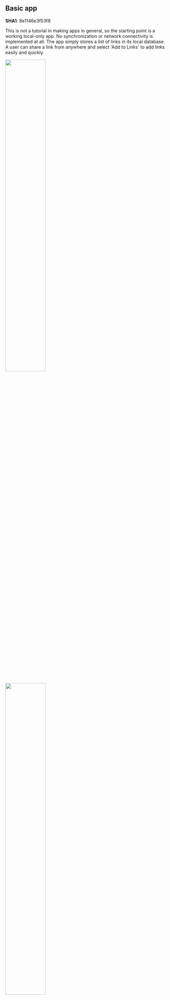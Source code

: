 ## Basic app
__SHA1__: 8e1146e3f53f8

This is not a tutorial in making apps in general, so the starting point
is a working local-only app. No synchronization or network connectivity
is implemented at all. The app simply stores a list of links in its local
database. A user can share a link from anywhere and select 'Add to Links'
to add links easily and quickly.

<img src="../img/list.png" width="50%" height="50%"/>
<img src="../img/share.png" width="50%" height="50%"/>
<img src="../img/add.png" width="50%" height="50%"/>

## Adding synchronization with a SyncAdapter
__SHA1__: b9f8624fa038f0

Synchronization needs to be done on a background thread. One could use an
AsyncTask, but we are going to go all the way and a SyncAdapter here instead.
Why? A SyncAdapter handles all the syncing for you. There is no need to
request a sync manually, you set a period and you're done. Even better,
a SyncAdapter respects the user's global sync setting. So if the user has
turned off sync, our app will respect that.

Setting up a SyncAdapter is fairly well covered in the docs so I won't go
too far into specifics there. What needs to be clarified are the bits that
make it work with the user's Google account.

### Idea
The general idea is as follows:
1. Get an access token
2. Upload new items and deletions from the client
3. Download new items and deletions from the server (if we have synced before, only fetch items newer than last time)
4. Save the timestamp from this sync for next time

The syncing model is simple because the app doesn't really have the idea
of updates. There is no way to update individual entries, only add new
ones or delete them. Hence we avoid the problem of sync conflicts
entirely. If your use case involves updating things, you'll have to
consider some kind of conflict resolution.

HTTP-requests are handled with an excellent library for _REST_ requests:
[Retrofit](http://square.github.io/retrofit/) by [Square](playground). All necessary libraries are included
in the _libs_ folder.

### Code
Note below that I specify _"com.google"_ as the account type. This means
that our app will show up in the global sync settings under the Google
account. The authority is the same as specified in the ContentProvider.

__syncadapter.xml:__
```xml
<?xml version="1.0" encoding="utf-8"?>
<!--
  Important to use my own authority
  also specify that we want to use standard google account as the type
  also we want to be able to upload etc...
-->

<sync-adapter xmlns:android="http://schemas.android.com/apk/res/android"
    android:contentAuthority="com.nononsenseapps.linksgcm.database.AUTHORITY"
    android:accountType="com.google"
    android:supportsUploading="true"
    android:userVisible="true"
/>
```

The SyncAdapter itself is very simple, here is the onPerform method
as the rest is just short boilerplate:
```java
	@Override
	public void onPerformSync(Account account, Bundle extras, String authority,
			ContentProviderClient provider, SyncResult syncResult) {
		try {
			// Need to get an access token first
			final String token = SyncHelper.getAuthToken(getContext(),
					account.name);

			if (token == null) {
				Log.e(TAG, "Token was null. Aborting sync");
				// Sync is rescheduled by SyncHelper
				return;
			}

			// Just to make sure. Can happen if sync happens in background first time
			if (null == SyncHelper.getSavedAccountName(getContext())) {
				PreferenceManager.getDefaultSharedPreferences(getContext())
						.edit().putString(SyncHelper.KEY_ACCOUNT, account.name)
						.commit();
			}
			// token should be good. Transmit

			final LinksServer server = SyncHelper.getRESTAdapter();
			DatabaseHandler db = DatabaseHandler.getInstance(getContext());

			// Upload stuff
			for (LinkItem item : db.getAllLinkItems(LinkItem.COL_SYNCED
					+ " IS 0 OR " + LinkItem.COL_DELETED + " IS 1", null, null)) {
				if (item.deleted != 0) {
					// Delete the item
					server.deleteLink(token, item.sha);
					syncResult.stats.numDeletes++;
					db.deleteItem(item);
				}
				else {
					server.addLink(token, item);
					syncResult.stats.numInserts++;
					item.synced = 1;
					db.putItem(item);
				}
			}

			// Download stuff - but only if this is not an upload-only sync
			if (!extras.getBoolean(ContentResolver.SYNC_EXTRAS_UPLOAD, false)) {
				// Check if we synced before
				final String lastSync = PreferenceManager
						.getDefaultSharedPreferences(getContext()).getString(
								KEY_LASTSYNC, null);

				final LinkItems items;
				if (lastSync != null && !lastSync.isEmpty()) {
					items = server.listLinks(token, "true", lastSync);
				}
				else {
					items = server.listLinks(token, "false", null);
				}

				if (items != null && items.links != null) {
					for (LinkItem item : items.links) {
						if (item.deleted == 0) {
							item.synced = 1;
							db.putItem(item);
						}
						else {
							db.deleteItem(item);
						}
					}
				}

				// Save sync timestamp
				PreferenceManager.getDefaultSharedPreferences(getContext())
						.edit().putString(KEY_LASTSYNC, items.latestTimestamp)
						.commit();
			}
		}
		catch (RetrofitError e) {
			Log.d(TAG, "" + e);
			final int status;
			if (e.getResponse() != null) {
				Log.e(TAG, "" + e.getResponse().getStatus() + "; " + e.getResponse().getReason());
				status = e.getResponse().getStatus();
			}
			else {
				status = 999;
			}
			// An HTTP error was encountered.
			switch (status) {
			case 401: // Unauthorized
				syncResult.stats.numAuthExceptions++;
				break;
			case 404: // No such item, should never happen, programming error
			case 415: // Not proper body, programming error
			case 400: // Didn't specify url, programming error
				syncResult.databaseError = true;
				break;
			default: // Default is to consider it a networking problem
				syncResult.stats.numIoExceptions++;
				break;
			}
		}
	}
```

Let's have look at the SyncHelper class next. That's where the
access token is retrieved:

__SyncHelper.java:__
```java
public class SyncHelper {

	public static final String KEY_ACCOUNT = "key_account";
	public static final String SCOPE = "oauth2:https://www.googleapis.com/auth/userinfo.email";
	static final String TAG = "Links";

	public static LinksServer getRESTAdapter() {
		RestAdapter restAdapter = new RestAdapter.Builder().setServer(
				LinksServer.API_URL).build();
		return restAdapter.create(LinksServer.class);
	}

	public static String getSavedAccountName(final Context context) {
		return PreferenceManager.getDefaultSharedPreferences(context)
				.getString(SyncHelper.KEY_ACCOUNT, null);
	}

	public static String getAuthToken(final Context context) {
		final String accountName = getSavedAccountName(context);
		if (accountName == null || accountName.isEmpty()) {
			return null;
		}

		return getAuthToken(context, accountName);
	}

	/**
	 * Only use this in a background thread, i.e. the syncadapter.
	 */
	public static String getAuthToken(final Context context,
			final String accountName) {
		try {
			return GoogleAuthUtil.getTokenWithNotification(context,
					accountName, SCOPE, null, ItemProvider.AUTHORITY, null);
		}
		catch (UserRecoverableNotifiedException userRecoverableException) {
			// Unable to authenticate, but the user can fix this.
			Log.e(TAG,
					"Could not fetch token: "
							+ userRecoverableException.getMessage());
		}
		catch (GoogleAuthException fatalException) {
			Log.e(TAG, "Unrecoverable error " + fatalException.getMessage());
		}
		catch (IOException e) {
			Log.e(TAG, e.getMessage());
		}
		return null;
	}

	public static Account getAccount(final Context context,
			final String accountName) {
		final AccountManager manager = AccountManager.get(context);
		Account[] accounts = manager
				.getAccountsByType(GoogleAuthUtil.GOOGLE_ACCOUNT_TYPE);
		for (Account account : accounts) {
			if (account.name.equals(accountName)) {
				return account;
			}
		}
		return null;
	}

	public static void manualSync(final Context context) {
		final String email = getSavedAccountName(context);

		if (email != null) {
			// Set it syncable
			final Account account = getAccount(context, email);

			if (!ContentResolver.isSyncActive(account, ItemProvider.AUTHORITY)) {
				Bundle options = new Bundle();
				// This will force a sync regardless of what the setting is
				// in accounts manager. Only use it here where the user has
				// manually desired a sync to happen NOW.
				// options.putBoolean(ContentResolver.SYNC_EXTRAS_MANUAL, true);
				ContentResolver.requestSync(account, ItemProvider.AUTHORITY,
						options);
			}
		}
	}
}
```

_accountName_ is the e-mail address of the user. If you're confused,
focus entirely on the _getAuthToken_ method. It returns an access token
if the user has/will authorized the app, and null if the user declined.
This is supposed to be used in the SyncAdapter, and what happens the first
time if unauthorized is that a notification will appear. If clicked,
the user gets a question if he/she wants to authorize the app to
access the profile information. We get authorized to see the user's
email address but little else.

The actual network communication is handled by the excellent
[Retrofit](http://square.github.io/retrofit/) library. This
is all the code necessary to define how to communicate with
the _REST_ server defined in the server:

__LinksServer.java:__
```java
public interface LinksServer {

	public static final String API_URL = "http://links.nononsenseapps.com";

	public static class LinkItems {
		String latestTimestamp;
		List<LinkItem> links;
	}

	public static class Dummy {
		// Methods must have return type
	}

	@GET("/links")
	LinkItems listLinks(@Header("Bearer") String token,
			@Query("showDeleted") String showDeleted,
			@Query("timestampMin") String timestampMin);

	@GET("/links/{sha}")
	LinkItem getLink(@Header("Bearer") String token, @Path("sha") String sha);

	@DELETE("/links/{sha}")
	Dummy deleteLink(@Header("Bearer") String token, @Path("sha") String sha);

	@POST("/links")
	LinkItem addLink(@Header("Bearer") String token, @Body LinkItem item);
}
```

You define an interface, and the library takes care of building an
actual object that talks to the server. Note that because the database
object _LinkItem_ has public fields, we can use it directly in this
interface. This is seriously __ALL__ the code required to talk
with a rest server. Notice also that the definitions match those
in the server.

That was __IT__. There are a few additional convenience classes and such
that I included to make the app more user friendly but this is all
that takes place behind the scenes.

As the user adds new links or removes existing ones, the SyncAdapter
takes care of uploading those events to the server as they happen.
Typically they are scheduled after a short delay (~20 seconds) to
allow several actions to be bunched together.

The download part happens at fixed times though. Either the user hits sync
inside the app, or it's once a day.
Currently, there's just no way for the server to notify a
device that there is new data available on the server.
That's where _GCM_ comes in.


## Adding GCM
__SHA1:__ 94011e7b6d21f

CloudMessaging is the final piece of our networked app. By using _GCM_,
the server can pass a message to Google, and ask it to relay it to the
device(s) at the most oppertune moment. If the device is offline, GCM
queues the message for transmission later when the device comes back.

The way it works is as follows:

1. Device1 uploads a new or deleted link to server as before using the REST API.
2. Server stores the data in the database as before.
3. Server hands the same data to GCM in a request to send to Device2,3,...
4. GCM does its magic and delivers the data to the specified devices.
5. Device2,3... adds or deletes the link from step 1 to their databases

Client side, I have adapted the sample classes by Google for our
purposes. GCM works in two parts: first the app has to register for GCM
and second it will receive Intents through a BroadcastReceiver.

A small tweak has been made to the _REST_ api. It accepts an optional query
parameter called _regid_. By sending the device's own registration id
to the server when links are uploaded, the server can make sure to _avoid_
sending a GCM message to the same device about a link itself uploaded.
If DeviceA uploads Link1, then only devices B and C needs to get a
GCM message about Link1.

### Registering
First step is handled in the SyncAdapter when we are syncing anyway.
A snippet shows the change:

*In __onPerformSync()__*
```java
//...
if (token == null) {
    Log.e(TAG, "Token was null. Aborting sync");
    // Sync is rescheduled by SyncHelper
    return;
}
// token should be good. Transmit

// Register for GCM if we need to
GCMHelper.registerIfNotAlreadyDone(getContext());

final LinksServer server = SyncHelper.getRESTAdapter();
DatabaseHandler db = DatabaseHandler.getInstance(getContext());

// Upload stuff
//...
```

__GCMHelper_ is a class with a couple of convenience methods.
The interesting ones are these:

*Snippet of __GCMHelper.java__*
```java
    /**
     * Handle registrations. If already registered, returns.
     */
    public static void registerIfNotAlreadyDone(final Context context) {
        if (!isPlayServicesAvailable(context)) {
            return;
        }

        final String regid = getRegistrationId(context);
        if (regid.isEmpty()) {
            registerForGCM(context);
        }
    }

    private static void registerForGCM(final Context context) {
        try {
            GoogleCloudMessaging gcm = GoogleCloudMessaging
                    .getInstance(context);

            final String regid = gcm.register(GCMConfig.SENDER_ID);

            if (sendRegistrationIdToBackend(context, regid)) {

                // Persist the regID - no need to register again.
                storeRegistrationId(context, regid);
            }
        }
        catch (IOException ex) {
            // If there is an error, don't just keep trying to register.
            // Require the user to click a button again, or perform
            // exponential back-off.
        }
    }

    private static boolean sendRegistrationIdToBackend(final Context context,
            final String regid) {
        // Need to get an access token first
        final String token = SyncHelper.getAuthToken(context,
                SyncHelper.getSavedAccountName(context));

        if (token == null) {
            return false;
        }

        // token should be good. Transmit
        final LinksServer server = SyncHelper.getRESTAdapter();
        final RegId item = new RegId();
        item.regid = regid;
        server.registerGCM(token, item);

        return true;
    }
```

Notice that we send the registration id to the server using a
new REST-method called "registerGCM". It simply adds the registration
id to a table on the server's database.

### Receiving GCM messages
In step 2, the messages are delivered to our Broadcast manager:

__GCMReceiver.java:__
```java
public class GCMReceiver extends WakefulBroadcastReceiver {
	public GCMReceiver() {
	}

	@Override
	public void onReceive(Context context, Intent intent) {
		// Explicitly specify that GcmIntentService will handle the intent.
        ComponentName comp = new ComponentName(context.getPackageName(),
                GCMIntentService.class.getName());
        // Start the service, keeping the device awake while it is launching.
        startWakefulService(context, (intent.setComponent(comp)));
        setResultCode(Activity.RESULT_OK);
	}
}
```

Which just offloads the work to a service:

__GCMIntentService.java:__
```java
public class GCMIntentService extends IntentService {
	public GCMIntentService() {
		super("GCMIntentService");
	}

	@Override
	protected void onHandleIntent(Intent intent) {
		Bundle extras = intent.getExtras();
		GoogleCloudMessaging gcm = GoogleCloudMessaging.getInstance(this);
		// The getMessageType() intent parameter must be the intent you received
		// in your BroadcastReceiver.
		String messageType = gcm.getMessageType(intent);

		if (!extras.isEmpty()) { // has effect of unparcelling Bundle
			/*
			 * Filter messages based on message type. Since it is likely that
			 * GCM will be extended in the future with new message types, just
			 * ignore any message types you're not interested in, or that you
			 * don't recognize.
			 */

			// If it's a regular GCM message, do some work.
			if (GoogleCloudMessaging.MESSAGE_TYPE_MESSAGE.equals(messageType)) {
				// Write link to database
				final LinkItem link = new LinkItem();
				link.sha = extras.getString("sha");
				link.timestamp = extras.getString("timestamp");
				link.url = extras.getString("url");
				link.synced = 1;
				link.deleted = Integer.parseInt(extras.getString("deleted", "0"));

				if (link.deleted == 0) {
					DatabaseHandler.getInstance(this).putItem(link);
				} else {
					DatabaseHandler.getInstance(this).deleteItem(link);
				}

				Log.i("linksgcm", "Received: " + extras.toString() + ", deleted: " + link.deleted);
			}
			else if (GoogleCloudMessaging.MESSAGE_TYPE_DELETED
					.equals(messageType)) {
				// We reached the limit of 100 queued messages. Request a full
				// sync
				SyncHelper.requestSync(this);
			}
		}
		// Release the wake lock provided by the WakefulBroadcastReceiver.
		GCMReceiver.completeWakefulIntent(intent);
	}
```

And that is all there is to it really. This is all the result
of following the steps on
[http://developer.android.com/google/gcm/client.html](http://developer.android.com/google/gcm/client.html).


## Summary
So what we have now is an app that stores simple pieces of text
in a local database. An incredibly boring app if weren't for the
fact that it keeps that database synchronized across all of your
devices. Structure of the app is as follows:

* Code relevant for the app, like it UI and such are present in
the package _com.nononsenseapps.linksgcm_.
* Data is stored in a database, which is handled by the classes
present in _com.nononsenseapps.linksgcm.database_.
* All code that handles synchronization and uploading is located
in _com.nononsenseapps.linksgcm.sync_.
* Receiving messages from other devices through GCM is handled
in _com.nononsenseapps.linksgcm.gcm_
